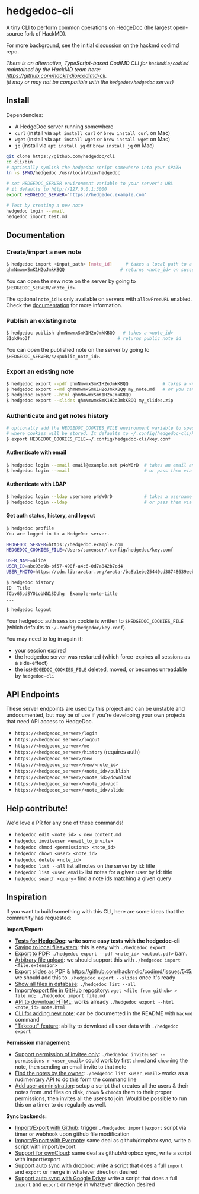 # hedgedoc-cli

A tiny CLI to perform common operations on [HedgeDoc](https://github.com/hedgedoc/server) (the largest open-source fork of HackMD).

For more background, see the initial [discussion](https://github.com/hackmdio/codimd/issues/808) on the hackmd codimd repo.

*There is an alternative, TypeScript-based CodiMD CLI for `hackmdio/codimd` maintained by the HackMD team here: https://github.com/hackmdio/codimd-cli.*  
*(it may or may not be compatible with the `hedgedoc/hedgedoc` server)*

## Install

Dependencies:
 - A HedgeDoc server running somewhere
 - `curl` (install via `apt install curl` or `brew install curl` on Mac)
 - `wget` (install via `apt install wget` or `brew install wget` on Mac)
 - `jq` (install via `apt install jq` or `brew install jq` on Mac)

```bash
git clone https://github.com/hedgedoc/cli
cd cli/bin
# optionally symlink the hedgedoc script somewhere into your $PATH
ln -s $PWD/hedgedoc /usr/local/bin/hedgedoc

# set HEDGEDOC_SERVER environment variable to your server's URL
# it defaults to http://127.0.0.1:3000
export HEDGEDOC_SERVER='https://hedgedoc.example.com'  

# Test by creating a new note
hedgedoc login --email
hedgedoc import test.md
```

## Documentation

### Create/import a new note
```bash
$ hedgedoc import <input_path> [note_id]     # takes a local path to a text file, and an optional note id for the new note
qhmNmwmxSmK1H2oJmkKBQQ                     # returns <note_id> on success
```

You can open the new note on the server by going to `$HEDGEDOC_SERVER/<note_id>`.

The optional `note_id` is only available on servers with `allowFreeURL`
enabled.
Check the [documentation](https://docs.hedgedoc.org/configuration/#users-and-privileges)
for more information.

### Publish an existing note

```bash
$ hedgedoc publish qhmNmwmxSmK1H2oJmkKBQQ   # takes a <note_id>
S1ok9no3f                                 # returns public note id
```
You can open the published note on the server by going to `$HEDGEDOC_SERVER/s/<public_note_id>`.

### Export an existing note

```bash
$ hedgedoc export --pdf qhmNmwmxSmK1H2oJmkKBQQ             # takes a <note_id>, outputs to <note_id>.pdf by default
$ hedgedoc export --md qhmNmwmxSmK1H2oJmkKBQQ my_note.md   # or you can specify an output path explicitly
$ hedgedoc export --html qhmNmwmxSmK1H2oJmkKBQQ
$ hedgedoc export --slides qhmNmwmxSmK1H2oJmkKBQQ my_slides.zip
```

### Authenticate and get notes history

```bash
# optionally add the HEDGEDOC_COOKIES_FILE environment variable to specify
# where cookies will be stored. It defaults to ~/.config/hedgedoc-cli/key.conf
$ export HEDGEDOC_COOKIES_FILE=~/.config/hedgedoc-cli/key.conf
```
#### Authenticate with email

```bash
$ hedgedoc login --email email@example.net p4sW0rD  # takes an email and password as optional args
$ hedgedoc login --email                            # or pass them via stdin prompt instead
```

#### Authenticate with LDAP

```bash
$ hedgedoc login --ldap username p4sW0rD            # takes a username and a password as optional args
$ hedgedoc login --ldap                             # or pass them via stdin prompt instead
```

#### Get auth status, history, and logout

```bash
$ hedgedoc profile
You are logged in to a HedgeDoc server.

HEDGEDOC_SERVER=https://hedgedoc.example.com
HEDGEDOC_COOKIES_FILE=/Users/someuser/.config/hedgedoc/key.conf

USER_NAME=alice
USER_ID=abc93e9b-bf57-490f-a4c6-0d7a842b7cd4
USER_PHOTO=https://cdn.libravatar.org/avatar/ba8b1ebe25440cd38748639eebdc8eaf?s=96

$ hedgedoc history
ID  Title
fCbvG5pdSYOLobNN1SDUhg  Example-note-title
...

$ hedgedoc logout
```

Your hedgedoc auth session cookie is written to `$HEDGEDOC_COOKIES_FILE` (which defaults to `~/.config/hedgedoc/key.conf`).

You may need to log in again if:
 - your session expired
 - the hedgedoc server was restarted (which force-expires all sessions as a side-effect)
 - the  is`$HEDGEDOC_COOKIES_FILE` deleted, moved, or becomes unreadable by `hedgedoc-cli`

## API Endpoints

These server endpoints are used by this project and can be unstable and undocumented, but may be of use if you're developing your own projects that need API access to HedgeDoc.

 - `https://<hedgedoc_server>/login`
 - `https://<hedgedoc_server>/logout`
 - `https://<hedgedoc_server>/me`
 - `https://<hedgedoc_server>/history`  (requires auth)
 - `https://<hedgedoc_server>/new`
 - `https://<hedgedoc_server>/new/<note_id>`
 - `https://<hedgedoc_server>/<note_id>/publish`
 - `https://<hedgedoc_server>/<note_id>/download`
 - `https://<hedgedoc_server>/<note_id>/pdf`
 - `https://<hedgedoc_server>/<note_id>/slide`

## Help contribute!

We'd love a PR for any one of these commands!

 - `hedgedoc edit <note_id> < new_content.md`
 - `hedgedoc inviteuser <email_to_invite>`
 - `hedgedoc chmod <permissions> <note_id>`
 - `hedgedoc chown <user> <note_id>`
 - `hedgedoc delete <note_id>`
 - `hedgedoc list --all` list all notes on the server by id: title
 - `hedgedoc list <user_email>` list notes for a given user by id: title
 - `hedgedoc search <query>` find a note ids matching a given query

## Inspiration

If you want to build something with this CLI, here are some ideas that the community has requested:

**Import/Export:**

- **[Tests for HedgeDoc](https://github.com/hackmdio/codimd/issues/22): write some easy tests with the hedgedoc-cli**
- [Saving to local filesystem](https://github.com/hackmdio/codimd/issues/90): this is easy with `./hedgedoc export`
- [Export to PDF](https://github.com/hackmdio/codimd/issues/33): `./hedgedoc export --pdf <note_id> <output.pdf>` bam.
- [Arbitrary file upload](https://github.com/hackmdio/codimd/issues/261): we should support this with `./hedgedoc import <file.extension>`
- [Export slides as PDF](https://github.com/hackmdio/codimd/issues/241) & https://github.com/hackmdio/codimd/issues/545: we should add this to `./hedgedoc export --slides` once it's ready
- [Show all files in database](https://github.com/hackmdio/codimd/issues/640): `./hedgedoc list --all`
- [Import/export file in GitHub repository](https://github.com/hackmdio/codimd/issues/218): `wget <file from github> > file.md; ./hedgedoc import file.md`
- [API to download HTML](https://github.com/hackmdio/codimd/issues/515): works already `./hedgedoc export --html <note_id> note.html`
- [CLI for adding new note](https://github.com/hackmdio/codimd/pull/673): can be documented in the README with `hackmd` command
- ["Takeout" feature](https://github.com/hackmdio/codimd/issues/823): ability to download all user data with `./hedgedoc export`

**Permission management:**

- [Support permission of invitee only](https://github.com/hackmdio/codimd/issues/35): `./hedgedoc inviteuser --permissions r <user_email>` could work by first `chmod` and `chown`ing the note, then sending an email invite to that note
- [Find the notes by the owner](https://github.com/hackmdio/codimd/issues/653): `./hedgedoc list <user_email>` works as a rudimentary API to do this form the command line
- [Add user administration](https://github.com/hackmdio/codimd/issues/272): setup a script that creates all the users & their notes from .md files on disk, `chown` & `chmod`s them to their proper permissions, then invites all the users to join.  Would be possible to run this on a timer to do regularly as well.

**Sync backends:**

- [Import/Export with Github](https://github.com/hackmdio/codimd/issues/34): trigger `./hedgedoc import|export` script via timer or webhook upon github file modification
- [Import/Export with Evernote](https://github.com/hackmdio/codimd/issues/97): same deal as github/dropbox sync, write a script with import/export
- [Support for ownCloud](https://github.com/hackmdio/codimd/issues/245): same deal as github/dropbox sync, write a script with import/export
- [Support auto sync with dropbox](https://github.com/hackmdio/codimd/issues/124): write a script that does a full `import` and `export` or merge in whatever direction desired
- [Support auto sync with Google Drive](https://github.com/hackmdio/codimd/issues/275): write a script that does a full `import` and `export` or merge in whatever direction desired

